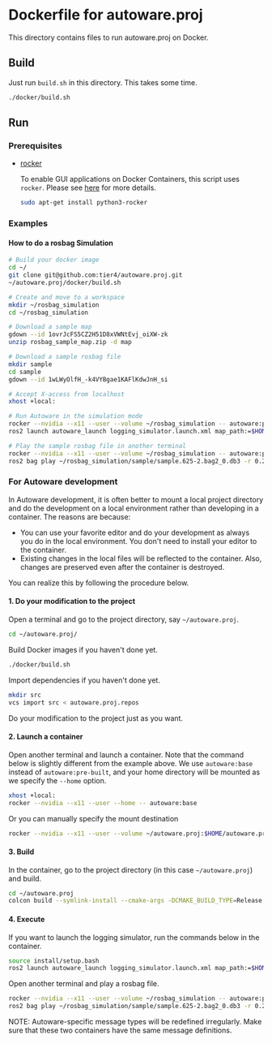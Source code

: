 # Dockerfile for autoware.proj

This directory contains files to run autoware.proj on Docker.

## Build

Just run `build.sh` in this directory. This takes some time.

```sh
./docker/build.sh
```

## Run

### Prerequisites

- [rocker](https://github.com/osrf/rocker)

  To enable GUI applications on Docker Containers, this script uses `rocker`.
  Please see [here](http://wiki.ros.org/docker/Tutorials/GUI) for more details.

  ```sh
  sudo apt-get install python3-rocker
  ```

### Examples

#### How to do a rosbag Simulation

```sh
# Build your docker image
cd ~/
git clone git@github.com:tier4/autoware.proj.git
~/autoware.proj/docker/build.sh

# Create and move to a workspace
mkdir ~/rosbag_simulation
cd ~/rosbag_simulation

# Download a sample map
gdown --id 1ovrJcFS5CZ2H51D8xVWNtEvj_oiXW-zk
unzip rosbag_sample_map.zip -d map

# Download a sample rosbag file
mkdir sample
cd sample
gdown --id 1wLWyOlfH_-k4VYBgae1KAFlKdwJnH_si

# Accept X-access from localhost
xhost +local:

# Run Autoware in the simulation mode
rocker --nvidia --x11 --user --volume ~/rosbag_simulation -- autoware:pre-built
ros2 launch autoware_launch logging_simulator.launch.xml map_path:=$HOME/rosbag_simulation/map vehicle_model:=lexus sensor_model:=aip_xx1

# Play the sample rosbag file in another terminal
rocker --nvidia --x11 --user --volume ~/rosbag_simulation -- autoware:pre-built
ros2 bag play ~/rosbag_simulation/sample/sample.625-2.bag2_0.db3 -r 0.2
```

### For Autoware development

In Autoware development, it is often better to mount a local project directory and do the development on a local environment rather than developing in a container. The reasons are because:

- You can use your favorite editor and do your development as always you do in the local environment. You don't need to install your editor to the container.
- Existing changes in the local files will be reflected to the container. Also, changes are preserved even after the container is destroyed.

You can realize this by following the procedure below.

#### 1. Do your modification to the project

Open a terminal and go to the project directory, say `~/autoware.proj`.

```sh
cd ~/autoware.proj/
```

Build Docker images if you haven't done yet.

```sh
./docker/build.sh
```

Import dependencies if you haven't done yet.

```sh
mkdir src
vcs import src < autoware.proj.repos
```

Do your modification to the project just as you want.

#### 2. Launch a container

Open another terminal and launch a container. Note that the command below is slightly different from the example above.
We use `autoware:base` instead of `autoware:pre-built`, and your home directory will be mounted as we specify the `--home` option.

```sh
xhost +local:
rocker --nvidia --x11 --user --home -- autoware:base
```

Or you can manually specify the mount destination

```sh
rocker --nvidia --x11 --user --volume ~/autoware.proj:$HOME/autoware.proj -- autoware:base
```

#### 3. Build

In the container, go to the project directory (in this case `~/autoware.proj`) and build.

```sh
cd ~/autoware.proj
colcon build --symlink-install --cmake-args -DCMAKE_BUILD_TYPE=Release
```

#### 4. Execute

If you want to launch the logging simulator, run the commands below in the container.

```sh
source install/setup.bash
ros2 launch autoware_launch logging_simulator.launch.xml map_path:=$HOME/rosbag_simulation/map vehicle_model:=lexus sensor_model:=aip_xx1
```

Open another terminal and play a rosbag file.

```sh
rocker --nvidia --x11 --user --volume ~/rosbag_simulation -- autoware:pre-built
ros2 bag play ~/rosbag_simulation/sample/sample.625-2.bag2_0.db3 -r 0.2
```

NOTE: Autoware-specific message types will be redefined irregularly. Make sure that these two containers have the same message definitions.
